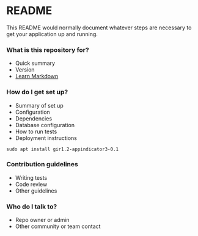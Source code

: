 # README #

This README would normally document whatever steps are necessary to get your application up and running.

### What is this repository for? ###

* Quick summary
* Version
* [Learn Markdown](https://bitbucket.org/tutorials/markdowndemo)

### How do I get set up? ###

* Summary of set up
* Configuration
* Dependencies
* Database configuration
* How to run tests
* Deployment instructions

```sudo apt install gir1.2-appindicator3-0.1```

### Contribution guidelines ###

* Writing tests
* Code review
* Other guidelines

### Who do I talk to? ###

* Repo owner or admin
* Other community or team contact
